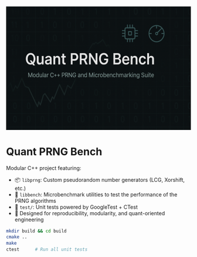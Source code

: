 ![Quant PRNG Bench Banner](assets/readmeBanner.png)
# Quant PRNG Bench

Modular C++ project featuring:

- 📦 `libprng`: Custom pseudorandom number generators (LCG, Xorshift, etc.)
- 🧪 `libbench`: Microbenchmark utilities to test the performance of the PRNG algorithms
- 🧬 `test/`: Unit tests powered by GoogleTest + CTest
- 🧠 Designed for reproducibility, modularity, and quant-oriented engineering

```bash
mkdir build && cd build
cmake ..
make
ctest      # Run all unit tests
